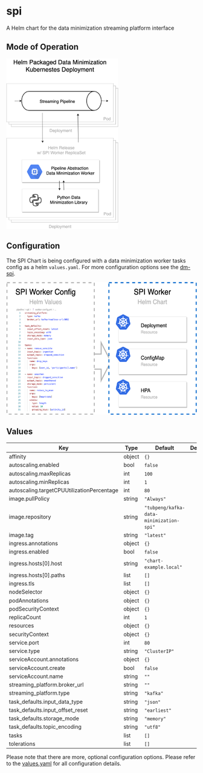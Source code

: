 # spi

A Helm chart for the data minimization streaming platform interface

## Mode of Operation

<img src="img/spi-chart-architecture-on-k8s.png" alt="SPI Chart Architecture on Kubernetes" height="450" />

## Configuration

The SPI Chart is being configured with a data minimization worker tasks config as a helm `values.yaml`.
For more configuration options see the [dm-spi](https://github.com/peng-data-minimization/dm-spi#configuration).

<img src="img/spi-chart-configuration.png" alt="SPI Chart Configuration" height="350" /> </td>

## Values

| Key | Type | Default | Description |
|-----|------|---------|-------------|
| affinity | object | `{}` |  |
| autoscaling.enabled | bool | `false` |  |
| autoscaling.maxReplicas | int | `100` |  |
| autoscaling.minReplicas | int | `1` |  |
| autoscaling.targetCPUUtilizationPercentage | int | `80` |  |
| image.pullPolicy | string | `"Always"` |  |
| image.repository | string | `"tubpeng/kafka-data-minimization-spi"` |  |
| image.tag | string | `"latest"` |  |
| ingress.annotations | object | `{}` |  |
| ingress.enabled | bool | `false` |  |
| ingress.hosts[0].host | string | `"chart-example.local"` |  |
| ingress.hosts[0].paths | list | `[]` |  |
| ingress.tls | list | `[]` |  |
| nodeSelector | object | `{}` |  |
| podAnnotations | object | `{}` |  |
| podSecurityContext | object | `{}` |  |
| replicaCount | int | `1` |  |
| resources | object | `{}` |  |
| securityContext | object | `{}` |  |
| service.port | int | `80` |  |
| service.type | string | `"ClusterIP"` |  |
| serviceAccount.annotations | object | `{}` |  |
| serviceAccount.create | bool | `false` |  |
| serviceAccount.name | string | `""` |  |
| streaming_platform.broker_url | string | `""` |  |
| streaming_platform.type | string | `"kafka"` |  |
| task_defaults.input_data_type | string | `"json"` |  |
| task_defaults.input_offset_reset | string | `"earliest"` |  |
| task_defaults.storage_mode | string | `"memory"` |  |
| task_defaults.topic_encoding | string | `"utf8"` |  |
| tasks | list | `[]` |  |
| tolerations | list | `[]` |  |

Please note that there are more, optional configuration options. Please refer to the [values.yaml](values.yaml) for all configuration details.